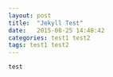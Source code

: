 ```yaml
---
layout: post
title:  "Jekyll Test"
date:   2015-08-25 14:48:42
categories: test1 test2
tags: test1 test2
---
```

```
test
```